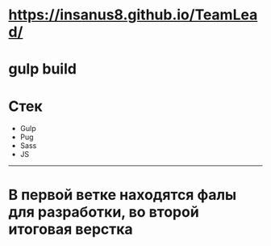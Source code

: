 https://insanus8.github.io/TeamLead/
=====================
gulp build
=====================
Стек
=====================
* Gulp
* Pug
* Sass
* JS
---
В первой ветке находятся фалы для разработки, во второй итоговая верстка
=====================
